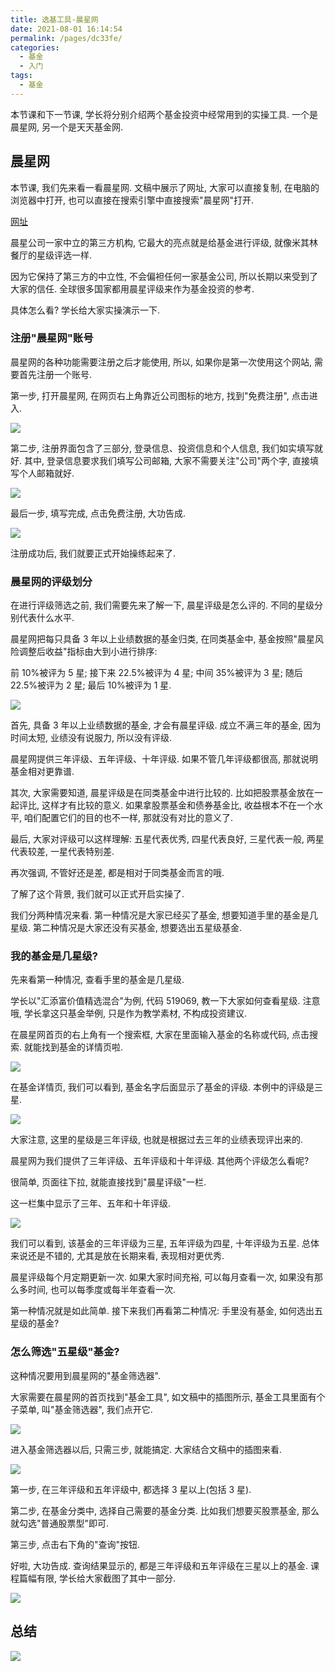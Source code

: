```yaml
---
title: 选基工具-晨星网
date: 2021-08-01 16:14:54
permalink: /pages/dc33fe/
categories:
  - 基金
  - 入门
tags:
  - 基金
---
```


本节课和下一节课, 学长将分别介绍两个基金投资中经常用到的实操工具. 一个是晨星网, 另一个是天天基金网.

## 晨星网

本节课, 我们先来看一看晨星网. 文稿中展示了网址, 大家可以直接复制, 在电脑的浏览器中打开, 也可以直接在搜索引擎中直接搜索"晨星网"打开.

[网址](http://www.morningstar.cn/)

晨星公司一家中立的第三方机构, 它最大的亮点就是给基金进行评级, 就像米其林餐厅的星级评选一样.

因为它保持了第三方的中立性, 不会偏袒任何一家基金公司, 所以长期以来受到了大家的信任. 全球很多国家都用晨星评级来作为基金投资的参考.

具体怎么看? 学长给大家实操演示一下.

### 注册"晨星网"账号

晨星网的各种功能需要注册之后才能使用, 所以, 如果你是第一次使用这个网站, 需要首先注册一个账号.

第一步, 打开晨星网, 在网页右上角靠近公司图标的地方, 找到"免费注册", 点击进入.

![](../../.vuepress/public/img/fund/024.png)

第二步, 注册界面包含了三部分, 登录信息、投资信息和个人信息, 我们如实填写就好. 其中, 登录信息要求我们填写公司邮箱, 大家不需要关注"公司"两个字, 直接填写个人邮箱就好.

![](../../.vuepress/public/img/fund/025.png)

最后一步, 填写完成, 点击免费注册, 大功告成.

![](../../.vuepress/public/img/fund/026.png)

注册成功后, 我们就要正式开始操练起来了.

### 晨星网的评级划分

在进行评级筛选之前, 我们需要先来了解一下, 晨星评级是怎么评的. 不同的星级分别代表什么水平.

晨星网把每只具备 3 年以上业绩数据的基金归类, 在同类基金中, 基金按照"晨星风险调整后收益"指标由大到小进行排序:

前 10%被评为 5 星; 接下来 22.5%被评为 4 星; 中间 35%被评为 3 星; 随后 22.5%被评为 2 星; 最后 10%被评为 1 星.

![](../../.vuepress/public/img/fund/027.png)

首先, 具备 3 年以上业绩数据的基金, 才会有晨星评级. 成立不满三年的基金, 因为时间太短, 业绩没有说服力, 所以没有评级.

晨星网提供三年评级、五年评级、十年评级. 如果不管几年评级都很高, 那就说明基金相对更靠谱.

其次, 大家需要知道, 晨星评级是在同类基金中进行比较的. 比如把股票基金放在一起评比, 这样才有比较的意义. 如果拿股票基金和债券基金比, 收益根本不在一个水平, 咱们配置它们的目的也不一样, 那就没有对比的意义了.

最后, 大家对评级可以这样理解: 五星代表优秀, 四星代表良好, 三星代表一般, 两星代表较差, 一星代表特别差.

再次强调, 不管好还是差, 都是相对于同类基金而言的哦.

了解了这个背景, 我们就可以正式开启实操了.

我们分两种情况来看. 第一种情况是大家已经买了基金, 想要知道手里的基金是几星级. 第二种情况是大家还没有买基金, 想要选出五星级基金.

### 我的基金是几星级?

先来看第一种情况, 查看手里的基金是几星级.

学长以"汇添富价值精选混合"为例, 代码 519069, 教一下大家如何查看星级. 注意哦, 学长拿这只基金举例, 只是作为教学素材, 不构成投资建议.

在晨星网首页的右上角有一个搜索框, 大家在里面输入基金的名称或代码, 点击搜索. 就能找到基金的详情页啦.

![](../../.vuepress/public/img/fund/028.png)

在基金详情页, 我们可以看到, 基金名字后面显示了基金的评级. 本例中的评级是三星.

![](../../.vuepress/public/img/fund/029.png)

大家注意, 这里的星级是三年评级, 也就是根据过去三年的业绩表现评出来的.

晨星网为我们提供了三年评级、五年评级和十年评级. 其他两个评级怎么看呢?

很简单, 页面往下拉, 就能直接找到"晨星评级"一栏.

这一栏集中显示了三年、五年和十年评级.

![](../../.vuepress/public/img/fund/030.png)

我们可以看到, 该基金的三年评级为三星, 五年评级为四星, 十年评级为五星. 总体来说还是不错的, 尤其是放在长期来看, 表现相对更优秀.

晨星评级每个月定期更新一次. 如果大家时间充裕, 可以每月查看一次, 如果没有那么多时间, 也可以每季度或每半年查看一次.

第一种情况就是如此简单. 接下来我们再看第二种情况: 手里没有基金, 如何选出五星级的基金?

### 怎么筛选"五星级"基金?

这种情况要用到晨星网的"基金筛选器".

大家需要在晨星网的首页找到"基金工具", 如文稿中的插图所示, 基金工具里面有个子菜单, 叫"基金筛选器", 我们点开它.

![](../../.vuepress/public/img/fund/031.png)

进入基金筛选器以后, 只需三步, 就能搞定. 大家结合文稿中的插图来看.

![](../../.vuepress/public/img/fund/032.png)

第一步, 在三年评级和五年评级中, 都选择 3 星以上(包括 3 星).

第二步, 在基金分类中, 选择自己需要的基金分类. 比如我们想要买股票基金, 那么就勾选"普通股票型"即可.

第三步, 点击右下角的"查询"按钮.

好啦, 大功告成. 查询结果显示的, 都是三年评级和五年评级在三星以上的基金. 课程篇幅有限, 学长给大家截图了其中一部分.

![](../../.vuepress/public/img/fund/033.png)

## 总结

![](../../.vuepress/public/img/fund/034.png)
